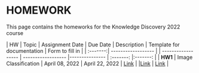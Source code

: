 # HOMEWORK
This page contains the homeworks for the Knowledge Discovery 2022 course

| HW | Topic              | Assignment Date    |  Due Date  |  Description | Template for documentation | Form to fill in |
| :-------:| ------------------ | | ------------------ | ------------------ |--------------- | :-------:          |:-------:  |
| **HW1**     | Image Classification | April 08, 2022 | April 22, 2022 | [Link](hw1-2021.md) | |[Link](https://www.overleaf.com/read/fttvfxqgvfvs) | [Link](https://forms.gle/z7qvczqM2Vr1an9MA) |
